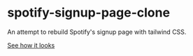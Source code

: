 # spotify-signup-page-clone
An attempt to rebuild Spotify's signup page with tailwind CSS. 

[See how it looks]('https://dneey.github.io/spotify-signup-page-clone')
